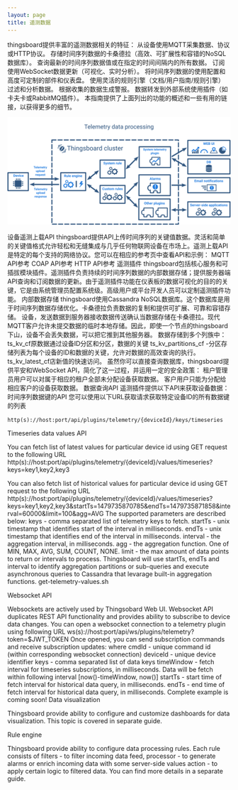 ```yaml
---
layout: page
title: 遥测数据
---
```


thingsboard提供丰富的遥测数据相关的特征：
从设备使用MQTT采集数据、协议或HTTP协议。
存储时间序列数据的卡桑德拉（高效、可扩展性和容错的NoSQL数据库）。
查询最新的时间序列数据值或在指定的时间间隔内的所有数据。
订阅使用WebSocket数据更新（可视化、实时分析）。
将时间序列数据的使用配置和高度可定制的部件和仪表盘。
使用灵活的规则引擎（文档/用户指南/规则引擎）过滤和分析数据。
根据收集的数据生成警报。
数据转发到外部系统使用插件（如卡夫卡或RabbitMQ插件）。
本指南提供了上面列出的功能的概述和一些有用的链接，以获得更多的细节。

![](/images/telemetry.svg)

设备遥测上载API
thingsboard提供API上传时间序列的关键值数据。灵活和简单的关键值格式允许轻松和无缝集成与几乎任何物联网设备在市场上。遥测上载API是特定的每个支持的网络协议。您可以在相应的参考页中查看API和示例：
MQTT API参考
COAP API参考
HTTP API参考
遥测插件
thingsboard包括核心服务和可插拔模块插件。遥测插件负责持续的时间序列数据的内部数据存储；提供服务器端API查询和订阅数据的更新。由于遥测插件功能在仪表板的数据可视化的目的的关键，它是由系统管理员配置系统级。高级用户或平台开发人员可以定制遥测插件功能。
内部数据存储
thingsboard使用Cassandra NoSQL数据库。这个数据库是用于时间序列数据存储优化。卡桑德拉负责数据的复制和提供可扩展、可靠和容错存储。
设备，发送数据到服务器接收数据传送确认当数据存储在卡桑德拉。现代MQTT客户允许未提交数据的临时本地存储。因此，即使一个节点的thingsboard下山，设备不会丢失数据，可以把它推到其他服务器。
数据存储到多个列族中：
ts_kv_cf原数据通过设备ID分区和分区，数据的关键
ts_kv_partitions_cf -分区存储列表为每个设备的ID和数据的关键，允许对数据的高效查询的执行。
ts_kv_latest_cf店新值的快速访问。
虽然你可以直接查询数据库，thingsboard提供平安和WebSocket API，简化了这一过程，并运用一定的安全政策：
租户管理员用户可以对属于相应的租户全部未分配设备获取数据。
客户用户只能为分配给相应客户的设备获取数据。
数据查询API
遥测插件提供以下API来获取设备数据：
时间序列数据键的API
您可以使用以下URL获取请求获取特定设备ID的所有数据键的列表

	http(s)://host:port/api/plugins/telemetry/{deviceId}/keys/timeseries

Timeseries data values API

You can fetch list of latest values for particular device id using GET request to the following URL
	http(s)://host:port/api/plugins/telemetry/{deviceId}/values/timeseries?keys=key1,key2,key3

You can also fetch list of historical values for particular device id using GET request to the following URL
	http(s)://host:port/api/plugins/telemetry/{deviceId}/values/timeseries?keys=key1,key2,key3&startTs=1479735870785&endTs=1479735871858&interval=60000&limit=100&agg=AVG
The supported parameters are described below:
keys - comma separated list of telemetry keys to fetch.
startTs - unix timestamp that identifies start of the interval in milliseconds.
endTs - unix timestamp that identifies end of the interval in milliseconds.
interval - the aggregation interval, in milliseconds.
agg - the aggregation function. One of MIN, MAX, AVG, SUM, COUNT, NONE.
limit - the max amount of data points to return or intervals to process.
Thingsboard will use startTs, endTs and interval to identify aggregation partitions or sub-queries and execute asynchronous queries to Cassandra that levarage built-in aggregation functions.
get-telemetry-values.sh

Websocket API

Websockets are actively used by Thingsobard Web UI. Websocket API duplicates REST API functionality and provides ability to subscribe to device data changes. You can open a websocket connection to a telemetry plugin using following URL
	ws(s)://host:port/api/ws/plugins/telemetry?token=$JWT_TOKEN
Once opened, you can send subscription commands and receive subscription updates:
where
cmdId - unique command id (within corresponding websocket connection)
deviceId - unique device identifier
keys - comma separated list of data keys
timeWindow - fetch interval for timeseries subscriptions, in milliseconds. Data will be fetch within following interval [now()-timeWindow, now()]
startTs - start time of fetch interval for historical data query, in milliseconds.
endTs - end time of fetch interval for historical data query, in milliseconds.
Complete example is coming soon!
Data visualization

Thingsboard provide ability to configure and customize dashboards for data visualization. This topic is covered in separate guide.

Rule engine

Thingsboard provide ability to configure data processing rules. Each rule consists of
filters - to filter incoming data feed,
processor - to generate alarms or enrich incoming data with some server-side values
action - to apply certain logic to filtered data. You can find more details in a separate guide.